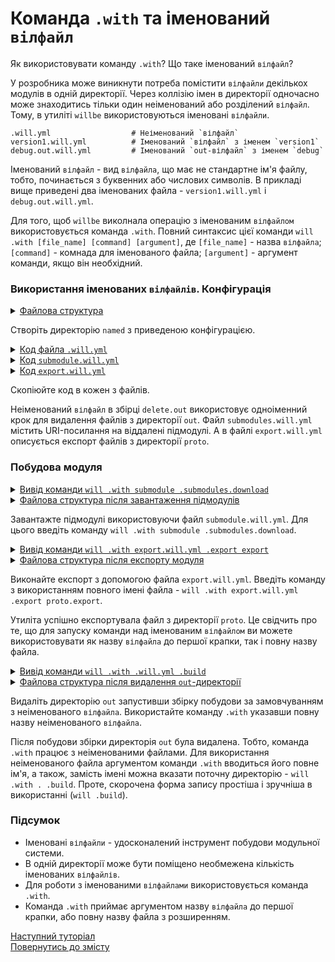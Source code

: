 # Команда <code>.with</code> та іменований <code>вілфайл</code>

Як використовувати команду <code>.with</code>? Що таке іменований <code>вілфайл</code>?

У розробника може виникнути потреба помістити `вілфайли` декількох модулів в одній директорії. Через коллізію імен в директорії одночасно може знаходитись тільки один неіменований або розділений `вілфайл`. Тому, в утиліті `willbe` використовуються іменовані `вілфайли`. 

```
.will.yml                  # Неіменований `вілфайл` 
version1.will.yml          # Іменований `вілфайл` з іменем `version1`
debug.out.will.yml         # Іменований `out-вілфайл` з іменем `debug`

```

Іменований `вілфайл` - вид `вілфайла`, що має не стандартне ім'я файлу, тобто, починається з буквенних або числових символів. В прикладі вище приведені два іменованих файла - `version1.will.yml` i `debug.out.will.yml`.

Для того, щоб `willbe` виколнала операцію з іменованим `вілфайлом` використовується команда `.with`. Повний синтаксис цієї команди `will .with [file_name] [command] [argument]`, де `[file_name]` - назва `вілфайла`; `[command]` - комнада для іменованого файла; `[argument]` - аргумент команди, якщо він необхідний.   

### Використання іменованих `вілфайлів`. Конфігурація  

<details>
  <summary><u>Файлова структура</u></summary>

```
named 
  ├── proto
  │     └── file.txt
  ├── submodule.will.yml
  ├── export.will.yml
  └── .will.yml       

```

</details>

Створіть директорію `named` з приведеною конфігурацією.

<details>
    <summary><u>Код файла <code>.will.yml</code></u></summary>

```yaml
about :

  name : deleteOut
  description : "To test named will-files"

path :

  fileToDelete :
    path : 'out'

step  :

  delete.out :
    inherit : predefined.delete
    filePath : path::fileToDelete

build :

  delete.out :
    criterion :
      default : 1
    steps :
      - delete.*

```

</details>
<details>
    <summary><u>Код <code>submodule.will.yml</code></u></summary>

```yaml
about :

  name : submodules
  description : "To test named will-files"
  version : 0.0.1

submodule :

  PathFundamentals : git+https:///github.com/Wandalen/wPathFundamentals.git/out/wPathFundamentals#master

```

</details>
<details>
    <summary><u>Код <code>export.will.yml</code></u></summary>

```yaml
about :

  name : export
  description : "To test named will-files"
  version : 0.0.1

path : 

  out : 'out'
  proto : 'proto'
  
step : 

  export : 
    inherit : module.export
    export : path::proto
  
build : 

  proto.export : 
    criterion : 
      export : 1
    steps :
      - step::export
      
```

</details>

Скопіюйте код в кожен з файлів.

Неіменований `вілфайл` в збірці `delete.out` використовує одноіменний крок для видалення файлів з директорії `out`. Файл `submodules.will.yml` містить URI-посилання на віддалені підмодулі. А в файлі `export.will.yml` описується експорт файлів з директорії `proto`.

### Побудова модуля  

<details>
  <summary><u>Вивід команди <code>will .with submodule .submodules.download</code></u></summary>

```
[user@user ~]$ will .with submodule .submodules.download
...
 . Read : /path_to_file/submodule.will.yml
 ! Failed to read submodule::PathFundamentals, try to download it with .submodules.download or even .clean it before downloading
 . Read 1 will-files in 1.152s 

   . Read : /path_to_file/.module/PathFundamentals/out/wPathFundamentals.out.will.yml
   + module::PathFundamentals version master was downloaded in 4.748s
 + 1/1 submodule(s) of module::submodules were downloaded in 4.756s

```

</details>
<details>
  <summary><u>Файлова структура після завантаження підмодулів</u></summary>

```
named 
  ├── .module
  │     └── PathFundamentals
  ├── proto
  │     └── file.txt
  ├── submodule.will.yml
  ├── export.will.yml
  └── .will.yml       

```

</details>

Завантажте підмодулі використовуючи файл `submodule.will.yml`. Для цього введіть команду `will .with submodule .submodules.download`.

<details>
  <summary><u>Вивід команди <code>will .with export.will.yml .export export</code></u></summary>

```
[user@user ~]$ will .with export.will.yml .export proto.export
...
  Exporting module::export / build::proto.export
   + Write out archive /path_to_file/ : out/export.out.tgs <- proto
   + Write out will-file /path_to_file/out/export.out.will.yml
   + Exported export with 2 files in 2.762s
  Exported module::export / build::proto.export in 2.819s

```

</details>
<details>
  <summary><u>Файлова структура після експорту модуля</u></summary>

```
named 
  ├── .module
  │     └── PathFundamentals
  ├── out
  │    ├── export.out.tgs
  │    └── export.out.will.yml
  ├── proto
  │     └── file.txt
  ├── submodule.will.yml
  ├── export.will.yml
  └── .will.yml       

```

</details>

Виконайте експорт з допомогою файла `export.will.yml`. Введіть команду з використанням повного імені файла - `will .with export.will.yml .export proto.export`.

Утиліта успішно експортувала файл з директорії `proto`. Це свідчить про те, що для запуску команди над іменованим `вілфайлом` ви можете використовувати як назву `вілфайла` до першої крапки, так і повну назву файла. 

<details>
  <summary><u>Вивід команди <code>will .with .will.yml .build</code></u></summary>

```
[user@user ~]$ will .with .will.yml .build
...
  Building module::deleteOut / build::delete.submodule
   - filesDelete 3 files at /path_to_file/out in 0.034s
  Built module::deleteOut / build::delete.submodule in 0.159s

```

</details>
<details>
  <summary><u>Файлова структура після видалення <code>out</code>-директорії</u></summary>

```
named 
  ├── .module
  │     └── PathFundamentals
  ├── proto
  │     └── file.txt
  ├── submodule.will.yml
  ├── export.will.yml
  └── .will.yml       

```

</details>

Видаліть директорію `out` запустивши збірку побудови за замовчуванням з неіменованого `вілфайла`. Використайте команду `.with` указавши повну назву неіменованого `вілфайла`.   

Після побудови збірки директорія `out` була видалена. Тобто, команда `.with` працює з неіменованими файлами. Для використання неіменованого файла аргументом команди `.with` вводиться його повне ім'я, а також, замість імені можна вказати поточну директорію - `will .with . .build`. Проте, скорочена форма запису простіша і зручніша в використанні (`will .build`).  

### Підсумок  

- Іменовані `вілфайли` - удосконалений інструмент побудови модульної системи.  
- В одній директорії може бути поміщено необмежена кількість іменованих `вілфайлів`.
- Для роботи з іменованими `вілфайлами` використовується команда `.with`. 
- Команда `.with` приймає аргументом назву `вілфайла` до першої крапки, або повну назву файла з розширенням.


[Наступний туторіал](CommandEach.md)  
[Повернутись до змісту](../README.md#tutorials)
